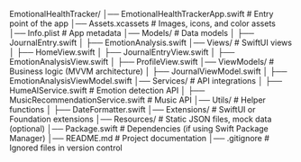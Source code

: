EmotionalHealthTracker/
│── EmotionalHealthTrackerApp.swift  # Entry point of the app
│── Assets.xcassets                   # Images, icons, and color assets
│── Info.plist                         # App metadata
│── Models/                            # Data models
│   ├── JournalEntry.swift
│   ├── EmotionAnalysis.swift
│── Views/                             # SwiftUI views
│   ├── HomeView.swift
│   ├── JournalEntryView.swift
│   ├── EmotionAnalysisView.swift
│   ├── ProfileView.swift
│── ViewModels/                        # Business logic (MVVM architecture)
│   ├── JournalViewModel.swift
│   ├── EmotionAnalysisViewModel.swift
│── Services/                          # API integrations
│   ├── HumeAIService.swift            # Emotion detection API
│   ├── MusicRecommendationService.swift # Music API
│── Utils/                             # Helper functions
│   ├── DateFormatter.swift
│── Extensions/                        # SwiftUI or Foundation extensions
│── Resources/                         # Static JSON files, mock data (optional)
│── Package.swift                      # Dependencies (if using Swift Package Manager)
│── README.md                          # Project documentation
│── .gitignore                         # Ignored files in version control

